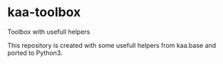 # kaa-toolbox
Toolbox with usefull helpers

This repository is created with some usefull helpers from kaa.base and
ported to Python3.
